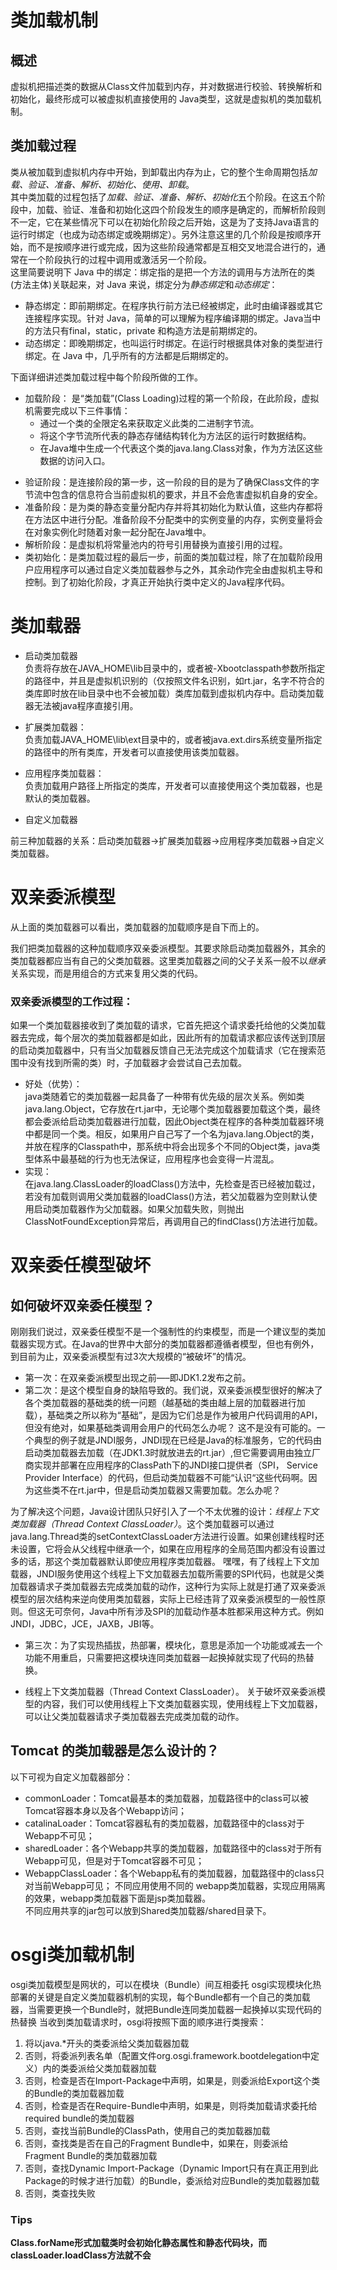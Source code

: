 # 类加载机制
## 概述
虚拟机把描述类的数据从Class文件加载到内存，并对数据进行校验、转换解析和初始化，最终形成可以被虚拟机直接使用的 Java类型，这就是虚拟机的类加载机制。

## 类加载过程

类从被加载到虚拟机内存中开始，到卸载出内存为止，它的整个生命周期包括*加载、验证、准备、解析、初始化、使用、卸载*。  
其中类加载的过程包括了*加载、验证、准备、解析、初始化*五个阶段。在这五个阶段中，加载、验证、准备和初始化这四个阶段发生的顺序是确定的，而解析阶段则不一定，它在某些情况下可以在初始化阶段之后开始，这是为了支持Java语言的运行时绑定（也成为动态绑定或晚期绑定）。另外注意这里的几个阶段是按顺序开始，而不是按顺序进行或完成，因为这些阶段通常都是互相交叉地混合进行的，通常在一个阶段执行的过程中调用或激活另一个阶段。  
这里简要说明下 Java 中的绑定：绑定指的是把一个方法的调用与方法所在的类(方法主体)关联起来，对 Java 来说，绑定分为*静态绑定*和*动态绑定*：
* 静态绑定：即前期绑定。在程序执行前方法已经被绑定，此时由编译器或其它连接程序实现。针对 Java，简单的可以理解为程序编译期的绑定。Java当中的方法只有final，static，private 和构造方法是前期绑定的。
* 动态绑定：即晚期绑定，也叫运行时绑定。在运行时根据具体对象的类型进行绑定。在 Java 中，几乎所有的方法都是后期绑定的。

下面详细讲述类加载过程中每个阶段所做的工作。
+ 加载阶段： 是“类加载”(Class Loading)过程的第一个阶段，在此阶段，虚拟机需要完成以下三件事情：  
  - 通过一个类的全限定名来获取定义此类的二进制字节流。
  - 将这个字节流所代表的静态存储结构转化为方法区的运行时数据结构。
  - 在Java堆中生成一个代表这个类的java.lang.Class对象，作为方法区这些数据的访问入口。
* 验证阶段：是连接阶段的第一步，这一阶段的目的是为了确保Class文件的字节流中包含的信息符合当前虚拟机的要求，并且不会危害虚拟机自身的安全。
* 准备阶段：是为类的静态变量分配内存并将其初始化为默认值，这些内存都将在方法区中进行分配。准备阶段不分配类中的实例变量的内存，实例变量将会在对象实例化时随着对象一起分配在Java堆中。
* 解析阶段：是虚拟机将常量池内的符号引用替换为直接引用的过程。
* 类初始化：是类加载过程的最后一步，前面的类加载过程，除了在加载阶段用户应用程序可以通过自定义类加载器参与之外，其余动作完全由虚拟机主导和控制。到了初始化阶段，才真正开始执行类中定义的Java程序代码。

# 类加载器
* 启动类加载器  
负责将存放在JAVA_HOME\lib目录中的，或者被-Xbootclasspath参数所指定的路径中，并且是虚拟机识别的（仅按照文件名识别，如rt.jar，名字不符合的类库即时放在lib目录中也不会被加载）类库加载到虚拟机内存中。启动类加载器无法被java程序直接引用。

* 扩展类加载器：  
负责加载JAVA_HOME\lib\ext目录中的，或者被java.ext.dirs系统变量所指定的路径中的所有类库，开发者可以直接使用该类加载器。
* 应用程序类加载器：  
负责加载用户路径上所指定的类库，开发者可以直接使用这个类加载器，也是默认的类加载器。
* 自定义加载器  

前三种加载器的关系：启动类加载器->扩展类加载器->应用程序类加载器->自定义类加载器。

# 双亲委派模型
从上面的类加载器可以看出，类加载器的加载顺序是自下而上的。

我们把类加载器的这种加载顺序双亲委派模型。其要求除启动类加载器外，其余的类加载器都应当有自己的父类加载器。这里类加载器之间的父子关系一般不以*继承*关系实现，而是用组合的方式来复用父类的代码。

### 双亲委派模型的工作过程：  
如果一个类加载器接收到了类加载的请求，它首先把这个请求委托给他的父类加载器去完成，每个层次的类加载器都是如此，因此所有的加载请求都应该传送到顶层的启动类加载器中，只有当父加载器反馈自己无法完成这个加载请求（它在搜索范围中没有找到所需的类）时，子加载器才会尝试自己去加载。
* 好处（优势）：  
java类随着它的类加载器一起具备了一种带有优先级的层次关系。例如类java.lang.Object，它存放在rt.jar中，无论哪个类加载器要加载这个类，最终都会委派给启动类加载器进行加载，因此Object类在程序的各种类加载器环境中都是同一个类。相反，如果用户自己写了一个名为java.lang.Object的类，并放在程序的Classpath中，那系统中将会出现多个不同的Object类，java类型体系中最基础的行为也无法保证，应用程序也会变得一片混乱。
* 实现：  
在java.lang.ClassLoader的loadClass()方法中，先检查是否已经被加载过，若没有加载则调用父类加载器的loadClass()方法，若父加载器为空则默认使用启动类加载器作为父加载器。如果父加载失败，则抛出ClassNotFoundException异常后，再调用自己的findClass()方法进行加载。


# 双亲委任模型破坏
## 如何破坏双亲委任模型？
刚刚我们说过，双亲委任模型不是一个强制性的约束模型，而是一个建议型的类加载器实现方式。在Java的世界中大部分的类加载器都遵循者模型，但也有例外，到目前为止，双亲委派模型有过3次大规模的“被破坏”的情况。

* 第一次：在双亲委派模型出现之前—–即JDK1.2发布之前。 
* 第二次：是这个模型自身的缺陷导致的。我们说，双亲委派模型很好的解决了各个类加载器的基础类的统一问题（越基础的类由越上层的加载器进行加载），基础类之所以称为“基础”，是因为它们总是作为被用户代码调用的API， 但没有绝对，如果基础类调用会用户的代码怎么办呢？  这不是没有可能的。一个典型的例子就是JNDI服务，JNDI现在已经是Java的标准服务，它的代码由启动类加载器去加载（在JDK1.3时就放进去的rt.jar）,但它需要调用由独立厂商实现并部署在应用程序的ClassPath下的JNDI接口提供者（SPI， Service Provider Interface）的代码，但启动类加载器不可能“认识“这些代码啊。因为这些类不在rt.jar中，但是启动类加载器又需要加载。怎么办呢？ 

为了解决这个问题，Java设计团队只好引入了一个不太优雅的设计：*线程上下文类加载器（Thread Context ClassLoader）*。这个类加载器可以通过java.lang.Thread类的setContextClassLoader方法进行设置。如果创建线程时还未设置，它将会从父线程中继承一个，如果在应用程序的全局范围内都没有设置过多的话，那这个类加载器默认即使应用程序类加载器。
嘿嘿，有了线程上下文加载器，JNDI服务使用这个线程上下文加载器去加载所需要的SPI代码，也就是父类加载器请求子类加载器去完成类加载的动作，这种行为实际上就是打通了双亲委派模型的层次结构来逆向使用类加载器，实际上已经违背了双亲委派模型的一般性原则。但这无可奈何，Java中所有涉及SPI的加载动作基本胜都采用这种方式。例如JNDI，JDBC，JCE，JAXB，JBI等。
* 第三次：为了实现热插拔，热部署，模块化，意思是添加一个功能或减去一个功能不用重启，只需要把这模块连同类加载器一起换掉就实现了代码的热替换。

* 线程上下文类加载器（Thread Context ClassLoader）。
关于破坏双亲委派模型的内容，我们可以使用线程上下文类加载器实现，使用线程上下文加载器，可以让父类加载器请求子类加载器去完成类加载的动作。


## Tomcat 的类加载器是怎么设计的？
以下可视为自定义加载器部分：
* commonLoader：Tomcat最基本的类加载器，加载路径中的class可以被Tomcat容器本身以及各个Webapp访问；
* catalinaLoader：Tomcat容器私有的类加载器，加载路径中的class对于Webapp不可见；
* sharedLoader：各个Webapp共享的类加载器，加载路径中的class对于所有Webapp可见，但是对于Tomcat容器不可见；
* WebappClassLoader：各个Webapp私有的类加载器，加载路径中的class只对当前Webapp可见；
不同应用使用不同的 webapp类加载器，实现应用隔离的效果，webapp类加载器下面是jsp类加载器。   
不同应用共享的jar包可以放到Shared类加载器/shared目录下。

# osgi类加载机制

osgi类加载模型是网状的，可以在模块（Bundle）间互相委托
osgi实现模块化热部署的关键是自定义类加载器机制的实现，每个Bundle都有一个自己的类加载器，当需要更换一个Bundle时，就把Bundle连同类加载器一起换掉以实现代码的热替换
当收到类加载请求时，osgi将按照下面的顺序进行类搜索：
1. 将以java.*开头的类委派给父类加载器加载
2. 否则，将委派列表名单（配置文件org.osgi.framework.bootdelegation中定义）内的类委派给父类加载器加载
3. 否则，检查是否在Import-Package中声明，如果是，则委派给Export这个类的Bundle的类加载器加载
4. 否则，检查是否在Require-Bundle中声明，如果是，则将类加载请求委托给required bundle的类加载器
5. 否则，查找当前Bundle的ClassPath，使用自己的类加载器加载
6. 否则，查找类是否在自己的Fragment Bundle中，如果在，则委派给Fragment Bundle的类加载器加载
7. 否则，查找Dynamic Import-Package（Dynamic Import只有在真正用到此Package的时候才进行加载）的Bundle，委派给对应Bundle的类加载器加载
8. 否则，类查找失败



### Tips

**Class.forName形式加载类时会初始化静态属性和静态代码块，而classLoader.loadClass方法就不会**
